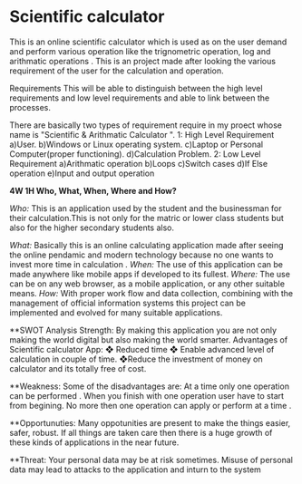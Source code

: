 # Scientific calculator
This is an online scientific calculator which is used as on the user demand and perform various operation like the trignometric operation, log and arithmatic operations . This is an project made after looking the various requirement of the user for the calculation and operation.

Requirements This will be able to distinguish between the high level requirements and low level requirements and able to link between the processes.

There are basically two types of requirement require in my proect whose name is "Scientific & Arithmatic Calculator ". 1: High Level Requirement a)User. b)Windows or Linux operating system. c)Laptop or Personal Computer(proper functioning). d)Calculation Problem. 2: Low Level Requirement a)Arithmatic operation b)Loops c)Switch cases d)If Else operation e)Input and output operation

**4W 1H Who, What, When, Where and How?**

*Who:* This is an application used by the student and the businessman for their calculation.This is not only for the matric or lower class students but also for the higher secondary students also.

*What:* Basically this is an online calculating application made after seeing the online pendamic and modern technology because no one wants to invest more time in calculation . 
*When:* The use of this application can be made anywhere like mobile apps if developed to its fullest.
*Where:* The use can be on any web browser, as a mobile application, or any other suitable means. 
*How:* With proper work flow and data collection, combining with the management of official information systems this project can be implemented and evolved for many suitable applications. 

**SWOT Analysis Strength: By making this application you are not only making the world digital but also making the world smarter. Advantages of Scientific calculator App: ❖ Reduced time ❖ Enable advanced level of calculation in couple of time. ❖Reduce the investment of money on calculator and its totally free of cost.

**Weakness: Some of the disadvantages are: At a time only one operation can be performed . When you finish with one operation user have to start from begining. No more then one operation can apply or perform at a time .

**Opportunuties: Many oppotunities are present to make the things easier, safer, robust. If all things are taken care then there is a huge growth of these kinds of applications in the near future.

**Threat: Your personal data may be at risk sometimes. Misuse of personal data may lead to attacks to the application and inturn to the system
